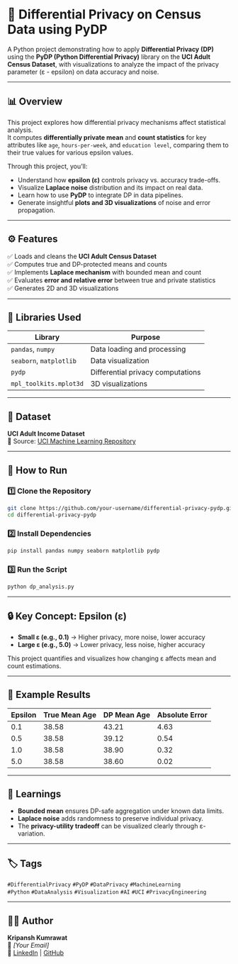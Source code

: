 
# 🧠 Differential Privacy on Census Data using PyDP

A Python project demonstrating how to apply **Differential Privacy (DP)** using the **PyDP (Python Differential Privacy)** library on the **UCI Adult Census Dataset**, with visualizations to analyze the impact of the privacy parameter (ε - epsilon) on data accuracy and noise.

---

## 📊 Overview

This project explores how differential privacy mechanisms affect statistical analysis.  
It computes **differentially private mean** and **count statistics** for key attributes like `age`, `hours-per-week`, and `education level`, comparing them to their true values for various epsilon values.

Through this project, you’ll:
- Understand how **epsilon (ε)** controls privacy vs. accuracy trade-offs.
- Visualize **Laplace noise** distribution and its impact on real data.
- Learn how to use **PyDP** to integrate DP in data pipelines.
- Generate insightful **plots and 3D visualizations** of noise and error propagation.

---

## ⚙️ Features

✅ Loads and cleans the **UCI Adult Census Dataset**  
✅ Computes true and DP-protected means and counts  
✅ Implements **Laplace mechanism** with bounded mean and count  
✅ Evaluates **error and relative error** between true and private statistics  
✅ Generates 2D and 3D visualizations

---

## 🧩 Libraries Used

| Library | Purpose |
|----------|----------|
| `pandas`, `numpy` | Data loading and processing |
| `seaborn`, `matplotlib` | Data visualization |
| `pydp` | Differential privacy computations |
| `mpl_toolkits.mplot3d` | 3D visualizations |

---

## 📂 Dataset

**UCI Adult Income Dataset**  
📍 Source: [UCI Machine Learning Repository](https://archive.ics.uci.edu/ml/machine-learning-databases/adult/adult.data)

---

## 🚀 How to Run

### 1️⃣ Clone the Repository
```bash
git clone https://github.com/your-username/differential-privacy-pydp.git
cd differential-privacy-pydp
```

### 2️⃣ Install Dependencies
```bash
pip install pandas numpy seaborn matplotlib pydp
```

### 3️⃣ Run the Script
```bash
python dp_analysis.py
```

---

## 🔒 Key Concept: Epsilon (ε)

- **Small ε (e.g., 0.1)** → Higher privacy, more noise, lower accuracy  
- **Large ε (e.g., 5.0)** → Lower privacy, less noise, higher accuracy  

This project quantifies and visualizes how changing ε affects mean and count estimations.

---

## 🧮 Example Results

| Epsilon | True Mean Age | DP Mean Age | Absolute Error |
|----------|----------------|--------------|----------------|
| 0.1 | 38.58 | 43.21 | 4.63 |
| 0.5 | 38.58 | 39.12 | 0.54 |
| 1.0 | 38.58 | 38.90 | 0.32 |
| 5.0 | 38.58 | 38.60 | 0.02 |

---

## 🧠 Learnings

- **Bounded mean** ensures DP-safe aggregation under known data limits.  
- **Laplace noise** adds randomness to preserve individual privacy.  
- The **privacy-utility tradeoff** can be visualized clearly through ε-variation.  

---

## 🏷️ Tags

`#DifferentialPrivacy` `#PyDP` `#DataPrivacy` `#MachineLearning`  
`#Python` `#DataAnalysis` `#Visualization` `#AI` `#UCI` `#PrivacyEngineering`

---

## 👨‍💻 Author

**Kripansh Kumrawat**  
📧 *[Your Email]*  
💼 [LinkedIn](https://linkedin.com/in/kripanshkumrawat) | [GitHub](https://github.com/your-username)
